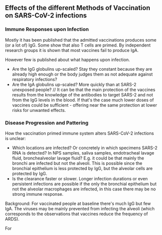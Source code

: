 ## Effects of  the different Methods of Vaccination on  SARS-CoV-2 infections

### Immune Responses upon Infection
Mostly it has been published that the admitted vaccinations produces some (or a lot of) IgG. Some show that also T cells are primed. By independent research groups it is shown that most vaccines fail to produce IgA. 

However few is published about what happens upon infection. 
* Are the IgG globulins up-scaled? Stay they constant because they are already high enough or the body judges them as not adequate against respiratory infections?
* Are the IgA globulins up-scaled? More quickly than at SARS-2 unexposed people?  // It can be that the main protection of the vaccines results from the knowledge of the antibodies to target SARS-2 and not from the IgG levels in the blood. If that's the case much lower doses of vaccines could be sufficient - offering near the same protection at lower risks for unwanted effects.

### Disease Progression and Pattering
How the vaccination primed immune system alters SARS-CoV-2 infections is unclear:
* Which locations are infected? Or concretely in which specimens SARS-2 RNA is detected? In NPS samples, saliva samples, endotracheal lavage fluid, bronchealveolar lavage fluid? E.g. it could be that mainly the bronchi are infected but not the alveoli. This is possible since the bronchial epithelium is less protected by IgG, but the alveolar cells are protected by IgG.
* Is the clearance faster or slower. Longer infection durations or even persistent infections are possible if the only the bronchial epithelium but not the alveolar macrophages are infected, in this case there may be no strong immune response.

Background: For vaccinated people at baseline there's much IgG but few IgA. The viruses may be mainly prevented from infecting the alveoli (which corresponds to the observations that vaccines reduce the frequency of ARDS).

For 